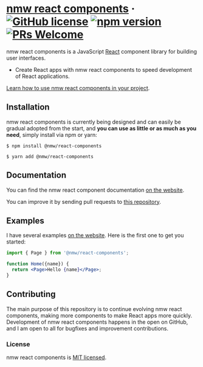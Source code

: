 # [nmw react components](https://nmw-react.nathanmweller.com/) &middot; [![GitHub license](https://img.shields.io/badge/license-MIT-blue.svg)](https://github.com/nkas17/nmw-react/blob/main/LICENSE) [![npm version](https://img.shields.io/npm/v/@nmw/react-components.svg?style=flat)](https://www.npmjs.com/package/@nmw/react-components) [![PRs Welcome](https://img.shields.io/badge/PRs-welcome-brightgreen.svg)]()

nmw react components is a JavaScript [React](https://reactjs.org/) component library for building user interfaces.

* Create React apps with nmw react components to speed development of React applications.

[Learn how to use nmw react components in your project](https://nmw-react.nathanmweller.com/).

## Installation

nmw react components is currently being designed and can easily be gradual adopted from the start, and **you can use as little or as much as you need**, simply install via npm or yarn:
```
$ npm install @nmw/react-components

$ yarn add @nmw/react-components
```
## Documentation

You can find the nmw react component documentation [on the website](https://nmw-react.nathanmweller.com/).

You can improve it by sending pull requests to [this repository](https://github.com/nkas17/nmw-react/tree/main/packages/documentation).

## Examples

I have several examples [on the website](https://nmw-react.nathanmweller.com/). Here is the first one to get you started:

```jsx
import { Page } from '@nmw/react-components';

function Home({name}) {
  return <Page>Hello {name}</Page>;
}

```

## Contributing

The main purpose of this repository is to continue evolving nmw react components, making more components to make React apps more quickly. Development of nmw react components happens in the open on GitHub, and I am open to all for bugfixes and improvement contributions.

### License

nmw react components is [MIT licensed](./LICENSE).
